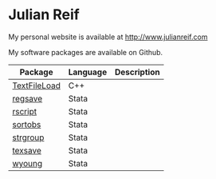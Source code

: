 # Julian Reif

My personal website is available at
http://www.julianreif.com

My software packages are available on Github.

| Package | Language | Description |
| --------| -------- | ----------- |
| [TextFileLoad](https://reifjulian.github.io/regsave) | C++ | 
| [regsave](https://reifjulian.github.io/regsave) | Stata | 
| [rscript](https://reifjulian.github.io/rscript) | Stata | 
| [sortobs](https://reifjulian.github.io/sortobs) | Stata | 
| [strgroup](https://reifjulian.github.io/strgroup) | Stata | 
| [texsave](https://reifjulian.github.io/texsave) | Stata | 
| [wyoung](https://reifjulian.github.io/wyoung) | Stata | 
